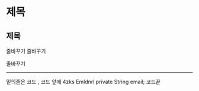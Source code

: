 # 제목
## 제목

줄바꾸기
줄바꾸기

줄바꾸기

 ---
 
밑의줄은 코드 , 코드 앞에 4zks Emldnrl
    private String email;
코드끝    
    
